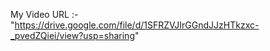 My Video URL :- "https://drive.google.com/file/d/1SFRZVJIrGGndJJzHTkzxc-_pvedZQiei/view?usp=sharing"